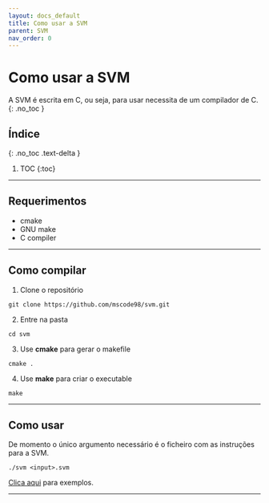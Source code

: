 ```yaml
---
layout: docs_default
title: Como usar a SVM
parent: SVM
nav_order: 0
---
```


# Como usar a SVM
A SVM é escrita em C, ou seja, para usar necessita de um compilador de C.
{: .no_toc }

## Índice
{: .no_toc .text-delta }

1. TOC
{:toc}

---

## Requerimentos

- cmake
- GNU make
- C compiler

---

## Como compilar

1. Clone o repositório
```
git clone https://github.com/mscode98/svm.git
```
2. Entre na pasta
```
cd svm
```
3. Use **cmake** para gerar o makefile 
```
cmake .
```
4. Use **make** para criar o executable
```
make
```

---

## Como usar

De momento o único argumento necessário é o ficheiro com as instruções para a SVM.

```
./svm <input>.svm
```

[Clica aqui](https://github.com/mscode98/svm/tree/master/examples) para exemplos.

---